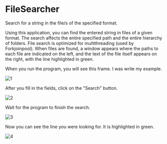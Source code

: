 # FileSearcher

Search for a string in the file/s of the specified format.

Using this application, you can find the entered string in files of a given format. The search affects the entire specified path and the entire hierarchy of folders. File search is optimized for multithreading (used by Forkjoinpool). When files are found, a window appears where the paths to each file are indicated on the left, and the text of the file itself appears on the right, with the line highlighted in green.

When you run the program, you will see this frame. I was write my example.

![1](https://user-images.githubusercontent.com/41263596/65802839-816fd280-e185-11e9-9180-26089068f5cf.png)

After you fill in the fields, click on the "Search" button.

![2](https://user-images.githubusercontent.com/41263596/65802863-8e8cc180-e185-11e9-895e-97461c56161c.png)

Wait for the program to finish the search.

![3](https://user-images.githubusercontent.com/41263596/65802861-8e8cc180-e185-11e9-962e-827aec5435eb.png)

Now you can see the line you were looking for. It is highlighted in green.

![4](https://user-images.githubusercontent.com/41263596/65802862-8e8cc180-e185-11e9-8803-ee1726a4f7bc.png)
